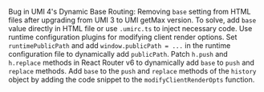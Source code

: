 Bug in UMI 4's Dynamic Base Routing: Removing `base` setting from HTML files after upgrading from UMI 3 to UMI getMax version. To solve, add `base` value directly in HTML file or use `.umirc.ts` to inject necessary code. Use runtime configuration plugins for modifying client render options. Set `runtimePublicPath` and add `window.publicPath = ...` in the runtime configuration file to dynamically add `publicPath`. Patch `h.push` and `h.replace` methods in React Router v6 to dynamically add `base` to `push` and `replace` methods. Add `base` to the `push` and `replace` methods of the `history` object by adding the code snippet to the `modifyClientRenderOpts` function.

